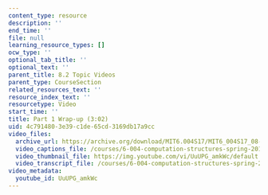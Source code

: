 ```yaml
---
content_type: resource
description: ''
end_time: ''
file: null
learning_resource_types: []
ocw_type: ''
optional_tab_title: ''
optional_text: ''
parent_title: 8.2 Topic Videos
parent_type: CourseSection
related_resources_text: ''
resource_index_text: ''
resourcetype: Video
start_time: ''
title: Part 1 Wrap-up (3:02)
uid: 4c791480-3e39-c1de-65cd-3169db17a9cc
video_files:
  archive_url: https://archive.org/download/MIT6.004S17/MIT6_004S17_08-02-06_300k.mp4
  video_captions_file: /courses/6-004-computation-structures-spring-2017/2e5f9438eb0f5731be81d024f6a5c13a_UuUPG_amkWc.vtt
  video_thumbnail_file: https://img.youtube.com/vi/UuUPG_amkWc/default.jpg
  video_transcript_file: /courses/6-004-computation-structures-spring-2017/f941ee3491b9ea8c4c2166b025fe291a_UuUPG_amkWc.pdf
video_metadata:
  youtube_id: UuUPG_amkWc
---
```

